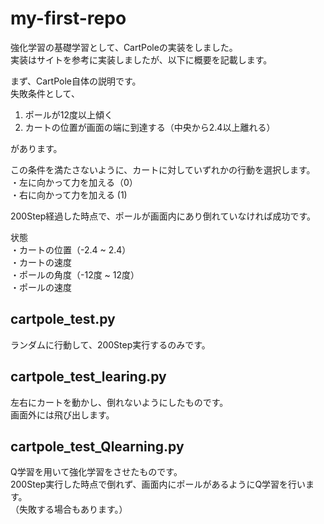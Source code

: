 # my-first-repo

強化学習の基礎学習として、CartPoleの実装をしました。  
実装はサイトを参考に実装しましたが、以下に概要を記載します。

まず、CartPole自体の説明です。  
失敗条件として、
1. ポールが12度以上傾く
2. カートの位置が画面の端に到達する（中央から2.4以上離れる）

があります。

この条件を満たさないように、カートに対していずれかの行動を選択します。  
・左に向かって力を加える（0）  
・右に向かって力を加える (1)  

200Step経過した時点で、ポールが画面内にあり倒れていなければ成功です。


状態  
・カートの位置（-2.4 ~ 2.4）  
・カートの速度  
・ポールの角度（-12度 ~ 12度）  
・ポールの速度  



## cartpole_test.py
ランダムに行動して、200Step実行するのみです。  


## cartpole_test_learing.py
左右にカートを動かし、倒れないようにしたものです。  
画面外には飛び出します。  


## cartpole_test_Qlearning.py
Q学習を用いて強化学習をさせたものです。  
200Step実行した時点で倒れず、画面内にポールがあるようにQ学習を行います。  
（失敗する場合もあります。）  


